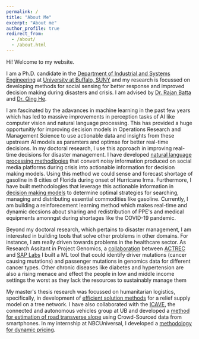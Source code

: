 ```yaml
---
permalink: /
title: "About Me"
excerpt: "About me"
author_profile: true
redirect_from: 
  - /about/
  - /about.html
---
```



Hi! Welcome to my website. 

I am a Ph.D. candidate in the [Department of Industrial and Systems Engineering](http://engineering.buffalo.edu/industrial-systems.html) at [University at Buffalo, SUNY](http://www.buffalo.edu) and my research is focussed on developing methods for social sensing for better response and improved decision making during disasters and crisis. I am advised by [Dr. Rajan Batta](http://www.acsu.buffalo.edu/~batta/) and [Dr. Qing He](http://www.acsu.buffalo.edu/~qinghe/). 

I am fascinated by the adavances in machine learning in the past few years which has led to massive improvements in perception tasks of AI like computer vision and natural language processing. This has provided a huge opportunitiy for improving decision models in Operations Research and Management Science to use actionable data and insights from these upstream AI models as paramters and optimse for better real-time decisions. In my doctoral research, I use this approach in improving real-time decisions for disaster management. I have developed [natural language processing methodlogies](https://akrm3008.github.io/publications/paper1/) that convert noisy information produced on social media platforms during crisis into actionable information for decision making models. Using this method we could sense and forecast shortage of gasoline in 8 cities of Florida during onset of Hurricane Irma. Furthermore, I have built methodologies that leverage this actionable information in [decision making models](https://akrm3008.github.io/publications/paper4/) to determine optimal strategies for searching, managing and distributing essential commodities like gasoline. Currently, I am building a reinforecement learning method which makes real-time and dynamic decsions about sharing and redistribution of PPE's and medical equipments amonngst during shortages like the COVID-19 pandemic.

Beyond my doctoral research, which pertains to disaster management, I am interested in building tools that solve other problems in other domains. For instance, I am really driven towards problems in the healthcare sector. As Research Assitant in Project Genomics, a [collaboration](https://www.gadgetsnow.com/it-services/SAPs-maiden-India-product-to-go-global/articleshow/39889394.cms) between [ACTREC](https://actrec.gov.in/home) and [SAP Labs](https://www.sap.com/india/about.saplabsindia.html) I built a ML tool that could identify driver mutations (cancer causing mutations) and passenger mutations in genomics data for different cancer types. Other chronic diseases like diabetes and hypertension are also a rising menace and effect the people in low and middle income settings the worst as they lack the resources to sustainably manage them

My master's thesis research was focussed on humanitarian logistics, specifically, in development of [efficient solution methods](https://akrm3008.github.io/publications/paper2/) for a relief supply model on a tree network. I have also collaborated with the [ICAVE](https://icave2.cse.buffalo.edu/index.htm), the connected and autonomous vehicles group at UB and developed a [method for estimation of road transverse slope](https://akrm3008.github.io/publications/paper3/) using Crowd-Sourced data from smartphones.
In my internship at NBCUniversal, I developed a [methodology for dynamic pricing](https://akrm3008.github.io/talks/2019-10-26-talk-6).


